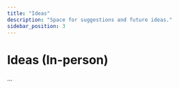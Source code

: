 ```yaml
---
title: "Ideas"
description: "Space for suggestions and future ideas."
sidebar_position: 3
---
```


# Ideas (In-person)

...